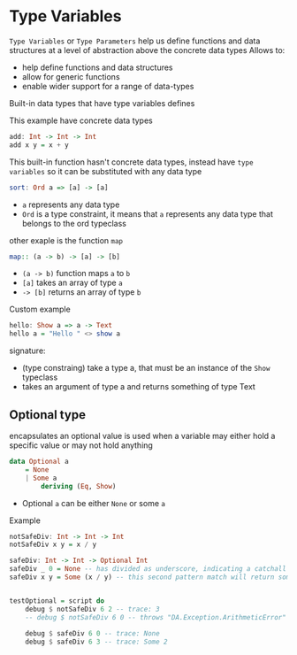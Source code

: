 # Type Variables
`Type Variables` or `Type Parameters` help us define functions and data structures at a level of abstraction above the concrete data types
Allows to:
- help define functions and data structures
- allow for generic functions
- enable wider support for a range of data-types

Built-in data types that have type variables defines

This example have concrete data types
```haskell
add: Int -> Int -> Int
add x y = x + y
```

This built-in function hasn't concrete data types, instead have `type variables`
so it can be substituted with any data type
```haskell
sort: Ord a => [a] -> [a]
```
- `a` represents any data type
- `Ord` is a type constraint, it means that `a` represents any data type that belongs to the ord typeclass

other exaple is the function `map`
```haskell
map:: (a -> b) -> [a] -> [b]
```
- `(a -> b)` function maps `a` to `b`
-  `[a]` takes an array of type `a`
- `-> [b]` returns an array of type `b`


Custom example
```haskell
hello: Show a => a -> Text
hello a = "Hello " <> show a
```
signature:
- (type constraing) take a type a, that must be an instance of the `Show` typeclass
- takes an argument of type a and returns something of type Text

## Optional type
encapsulates an optional value
is used when a variable may either hold a specific value or may not hold anything

```haskell
data Optional a
    = None
    | Some a
        deriving (Eq, Show)
```
- Optional `a` can be either `None` or some `a`


Example 
```haskell
notSafeDiv: Int -> Int -> Int
notSafeDiv x y = x / y

safeDiv: Int -> Int -> Optional Int
safeDiv _ 0 = None -- has divided as underscore, indicating a catchall and divisor as zero
safeDiv x y = Some (x / y) -- this second pattern match will return some value of type Int


testOptional = script do
    debug $ notSafeDiv 6 2 -- trace: 3
    -- debug $ notSafeDiv 6 0 -- throws "DA.Exception.ArithmeticError" since a number cannot be divided by 0
    
    debug $ safeDiv 6 0 -- trace: None
    debug $ safeDiv 6 3 -- trace: Some 2
```